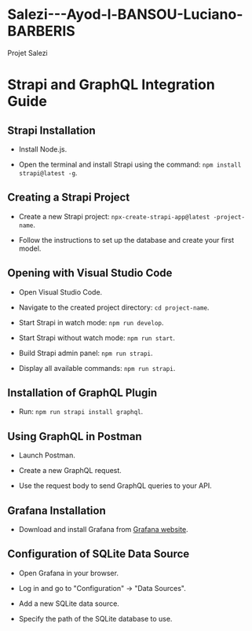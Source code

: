 # Salezi---Ayod-l-BANSOU-Luciano-BARBERIS

Projet Salezi

# Strapi and GraphQL Integration Guide
 
## Strapi Installation
 
- Install Node.js.

- Open the terminal and install Strapi using the command: `npm install strapi@latest -g`.
 
## Creating a Strapi Project
 
- Create a new Strapi project: `npx-create-strapi-app@latest -project-name`.

- Follow the instructions to set up the database and create your first model.
 
## Opening with Visual Studio Code
 
- Open Visual Studio Code.

- Navigate to the created project directory: `cd project-name`.

- Start Strapi in watch mode: `npm run develop`.

- Start Strapi without watch mode: `npm run start`.

- Build Strapi admin panel: `npm run strapi`.

- Display all available commands: `npm run strapi`.
 
## Installation of GraphQL Plugin
 
- Run: `npm run strapi install graphql`.
 
## Using GraphQL in Postman
 
- Launch Postman.

- Create a new GraphQL request.

- Use the request body to send GraphQL queries to your API.
 
## Grafana Installation
 
- Download and install Grafana from [Grafana website](https://grafana.com/get).
 
## Configuration of SQLite Data Source
 
- Open Grafana in your browser.

- Log in and go to "Configuration" -> "Data Sources".

- Add a new SQLite data source.

- Specify the path of the SQLite database to use.
